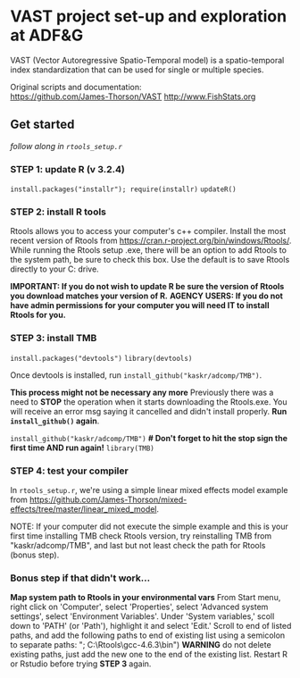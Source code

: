 # VAST project set-up and exploration at ADF&G

VAST (Vector Autoregressive Spatio-Temporal model) is a spatio-temporal index standardization that can be used for single or multiple species. 

Original scripts and documentation:  
https://github.com/James-Thorson/VAST
http://www.FishStats.org

## Get started

*follow along in `rtools_setup.r`* 

### STEP 1: update R (v 3.2.4)
`install.packages("installr"); require(installr)`
`updateR()`

### STEP 2: install R tools
Rtools allows you to access your computer's c++ compiler. Install the most recent version of Rtools from https://cran.r-project.org/bin/windows/Rtools/. While running the Rtools setup .exe, there will be an option to add Rtools to the system path, be sure to check this box. Use the default is to save Rtools directly to your C: drive. 

**IMPORTANT: If you do not wish to update R be sure the version of Rtools you download matches your version of R.**
**AGENCY USERS: If you do not have admin permissions for your computer you will need IT to install Rtools for you.**
### STEP 3: install TMB

`install.packages("devtools")`
`library(devtools)`

Once devtools is installed, run `install_github("kaskr/adcomp/TMB")`. 

**This process might not be necessary any more**
Previously there was a need to **STOP** the operation when it starts downloading the Rtools.exe. You will receive an error msg saying it cancelled and didn't install properly. **Run `install_github()` again**. 

`install_github("kaskr/adcomp/TMB")` **# Don't forget to hit the stop sign the first time AND run again!**
`library(TMB)`

### STEP 4: test your compiler 
In `rtools_setup.r`, we're using a simple linear mixed effects model example from https://github.com/James-Thorson/mixed-effects/tree/master/linear_mixed_model. 

NOTE: If your computer did not execute the simple example and this is your first time installing TMB check Rtools version, try reinstalling TMB from "kaskr/adcomp/TMB", and last but not least check the path for Rtools (bonus step). 

### Bonus step if that didn't work... 
**Map system path to Rtools in your environmental vars**
From Start menu,  right click on 'Computer', select 'Properties', select 'Advanced system  settings', select 'Environment Variables'. Under 'System variables,' scoll down to 'PATH' (or 'Path'), highlight it and select 'Edit.' Scroll to end of listed paths, and add the following paths to end of existing list using a semicolon to separate paths: "; C:\Rtools\gcc-4.6.3\bin") **WARNING** do not delete existing paths, just add the new one to the end of the existing list. Restart R or Rstudio before trying **STEP 3** again.


